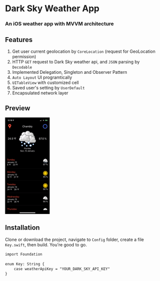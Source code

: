 # Dark Sky Weather App
### An iOS weather app with MVVM architecture

## Features
1. Get user current geolocation by `CoreLocation` (request for GeoLocation permission)
1. HTTP `GET` request to Dark Sky weather api, and `JSON` parsing by `Decodable`
1. Implemented Delegation, Singleton and Observer Pattern
1. `Auto Layout` UI programtically
1. `UITableView` with customized cell
1. Saved user's setting by `UserDefault`
1. Encapsulated network layer

## Preview
![preiview](preview/preview.GIF)

## Installation
Clone or download the project, navigate to `Config` folder, create a file `Key.swift`, then build. You're good to go.
```
import Foundation

enum Key: String {
    case weatherApiKey = "YOUR_DARK_SKY_API_KEY"
}
```
